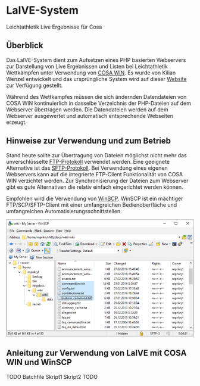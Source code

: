 # LaIVE-System
Leichtathletik Live Ergebnisse für Cosa

## Überblick
Das LaIVE-System dient zum Aufsetzen eines PHP basierten Webservers zur Darstellung von Live Ergebnissen und Listen bei Leichtathletik Wettkämpfen unter Verwendung von [COSA WIN](http://www.cosa-software.de). Es wurde von Kilian Wenzel entwickelt und das ursprüngliche System wird auf dieser [Website](http://laive.de/LaIVE-System) zur Verfügung gestellt.

Während des Wettkampfes müssen die sich ändernden Datendateien von COSA WIN kontinuierlich in dasselbe Verzeichnis der PHP-Dateien auf dem Webserver übertragen werden. Die Datendateien werden auf dem Webserver ausgewertet und automatisch entsprechende Webseiten erzeugt.

## Hinweise zur Verwendung und zum Betrieb
Stand heute sollte zur Übertragung von Dateien möglichst nicht mehr das unverschlüsselte [FTP-Protokoll](https://de.wikipedia.org/wiki/File_Transfer_Protocol) verwendet werden. Eine geeignete Alternative ist das [SFTP-Protokoll](https://de.wikipedia.org/wiki/File_Transfer_Protocol). Bei Verwendung eines eigenen Webservers kann auf die integrierte FTP-Client Funktionalität von COSA WIN verzichtet werden. Zur Synchronisierung der Dateien zum Webserver gibt es gute Alternativen die relativ einfach eingerichtet werden können.

Empfohlen wird die Verwendung von [WinSCP](https://winscp.net/). WinSCP ist ein mächtiger FTP/SCP/SFTP-Client mit einer umfangreichen Bedienoberfläche und umfangreichen Automatisierungsschnittstellen. 

![Bild WinSCP](https://github.com/Koseng/LaIVE-System/blob/master/pictures/explorer.png)

## Anleitung zur Verwendung von LaIVE mit COSA WIN und WinSCP

TODO Batchfile 
Skript1
Skript2
TODO


